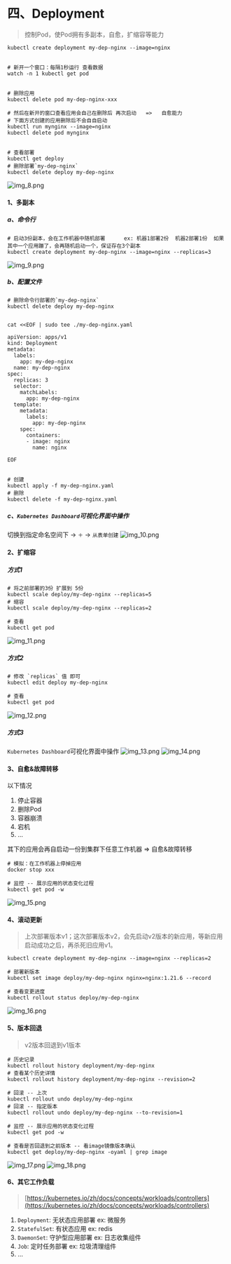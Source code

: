 # 四、Deployment

> 控制Pod，使Pod拥有多副本，自愈，扩缩容等能力

```shell
kubectl create deployment my-dep-nginx --image=nginx


# 新开一个窗口：每隔1秒运行 查看数据
watch -n 1 kubectl get pod


# 删除应用
kubectl delete pod my-dep-nginx-xxx

# 然后在新开的窗口查看应用会自己在删除后 再次启动   =>   自愈能力
# 下面方式创建的应用删除后不会自自启动
kubectl run mynginx --image=nginx
kubectl delete pod mynginx


# 查看部署
kubectl get deploy
# 删除部署`my-dep-nginx`
kubectl delete deploy my-dep-nginx
```

![img_8.png](images/k8s-actual-09.png)

#### 1、多副本

##### a、命令行

```shell
# 启动3份副本，会在工作机器中随机部署      ex: 机器1部署2份  机器2部署1份  如果其中一个应用蹦了，会再随机启动一个，保证存在3个副本
kubectl create deployment my-dep-nginx --image=nginx --replicas=3
```

![img_9.png](images/k8s-actual-10.png)

##### b、配置文件

```shell
# 删除命令行部署的`my-dep-nginx`
kubectl delete deploy my-dep-nginx


cat <<EOF | sudo tee ./my-dep-nginx.yaml

apiVersion: apps/v1
kind: Deployment
metadata:
  labels:
    app: my-dep-nginx
  name: my-dep-nginx
spec:
  replicas: 3
  selector:
    matchLabels:
      app: my-dep-nginx
  template:
    metadata:
      labels:
        app: my-dep-nginx
    spec:
      containers:
      - image: nginx
        name: nginx
        
EOF


# 创建
kubectl apply -f my-dep-nginx.yaml
# 删除
kubectl delete -f my-dep-nginx.yaml
```

##### c、`Kubernetes Dashboard`可视化界面中操作

切换到指定命名空间下 -> `＋` -> `从表单创建`
![img_10.png](images/k8s-actual-11.png)

#### 2、扩缩容

##### 方式1

```shell
# 将之前部署的3份 扩展到 5份
kubectl scale deploy/my-dep-nginx --replicas=5
# 缩容
kubectl scale deploy/my-dep-nginx --replicas=2

# 查看
kubectl get pod
```

![img_11.png](images/k8s-actual-12.png)

##### 方式2

```shell
# 修改 `replicas` 值 即可
kubectl edit deploy my-dep-nginx

# 查看
kubectl get pod
```

![img_12.png](images/k8s-actual-13.png)

##### 方式3

`Kubernetes Dashboard`可视化界面中操作
![img_13.png](images/k8s-actual-14.png)
![img_14.png](images/k8s-actual-15.png)

#### 3、自愈&故障转移

以下情况

1. 停止容器
2. 删除Pod
3. 容器崩溃
4. 宕机
5. ...

其下的应用会再自启动一份到集群下任意工作机器 => 自愈&故障转移

```shell
# 模拟：在工作机器上停掉应用
docker stop xxx

# 监控 -- 展示应用的状态变化过程
kubectl get pod -w
```

![img_15.png](images/k8s-actual-16.png)

#### 4、滚动更新

> 上次部署版本v1；这次部署版本v2，会先启动v2版本的新应用，等新应用启动成功之后，再杀死旧应用v1。

```shell
kubectl create deployment my-dep-nginx --image=nginx --replicas=2

# 部署新版本
kubectl set image deploy/my-dep-nginx nginx=nginx:1.21.6 --record

# 查看变更进度
kubectl rollout status deploy/my-dep-nginx
```

![img_16.png](images/k8s-actual-17.png)

#### 5、版本回退

> v2版本回退到v1版本

```shell
# 历史记录
kubectl rollout history deployment/my-dep-nginx
# 查看某个历史详情
kubectl rollout history deployment/my-dep-nginx --revision=2

# 回滚 -- 上次
kubectl rollout undo deploy/my-dep-nginx
# 回滚 -- 指定版本
kubectl rollout undo deploy/my-dep-nginx --to-revision=1

# 监控 -- 展示应用的状态变化过程
kubectl get pod -w

# 查看是否回退到之前版本 -- 看image镜像版本确认
kubectl get deploy/my-dep-nginx -oyaml | grep image
```

![img_17.png](images/k8s-actual-18.png)
![img_18.png](images/k8s-actual-19.png)

#### 6、其它工作负载

> [https://kubernetes.io/zh/docs/concepts/workloads/controllers](https://kubernetes.io/zh/docs/concepts/workloads/controllers)

1. `Deployment`: 无状态应用部署 ex: 微服务
2. `StatefulSet`: 有状态应用 ex: redis
3. `DaemonSet`: 守护型应用部署 ex: 日志收集组件
4. `Job`: 定时任务部署 ex: 垃圾清理组件
5. ...
